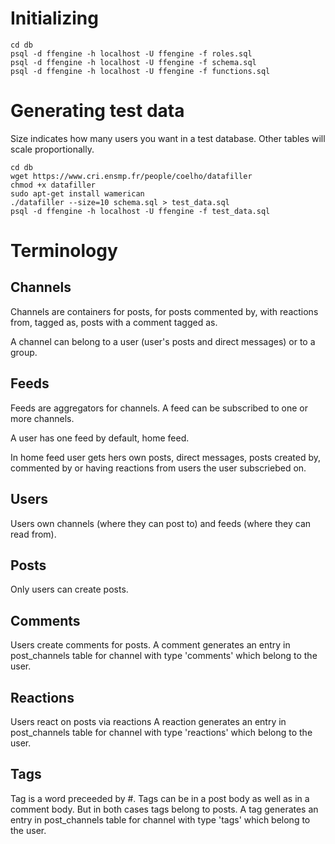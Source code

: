 # Initializing

    cd db
    psql -d ffengine -h localhost -U ffengine -f roles.sql
    psql -d ffengine -h localhost -U ffengine -f schema.sql
    psql -d ffengine -h localhost -U ffengine -f functions.sql

# Generating test data
Size indicates how many users you want in a test database.
Other tables will scale proportionally.

    cd db
    wget https://www.cri.ensmp.fr/people/coelho/datafiller
    chmod +x datafiller
    sudo apt-get install wamerican
    ./datafiller --size=10 schema.sql > test_data.sql
    psql -d ffengine -h localhost -U ffengine -f test_data.sql

# Terminology
## Channels
Channels are containers for posts, for posts commented by, with reactions from, tagged as, posts with a comment tagged as.

A channel can belong to a user (user's posts and direct messages) or to a group.

## Feeds
Feeds are aggregators for channels. A feed can be subscribed to one or more channels.

A user has one feed by default, home feed.

In home feed user gets hers own posts, direct messages, posts created by, commented by or having reactions from users the user subscriebed on.

## Users
Users own channels (where they can post to) and feeds (where they can read from).

## Posts
Only users can create posts.

## Comments
Users create comments for posts.
A comment generates an entry in post_channels table for channel with type 'comments' which belong to the user.

## Reactions
Users react on posts via reactions
A reaction generates an entry in post_channels table for channel with type 'reactions' which belong to the user.

## Tags
Tag is a word preceeded by #. Tags can be in a post body as well as in a comment body. But in both cases tags belong to posts.
A tag generates an entry in post_channels table for channel with type 'tags' which belong to the user.

